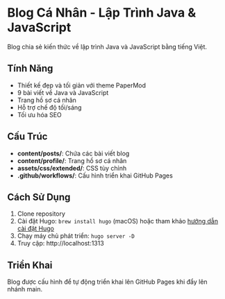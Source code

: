 # Blog Cá Nhân - Lập Trình Java & JavaScript

Blog chia sẻ kiến thức về lập trình Java và JavaScript bằng tiếng Việt.

## Tính Năng

- Thiết kế đẹp và tối giản với theme PaperMod
- 9 bài viết về Java và JavaScript
- Trang hồ sơ cá nhân
- Hỗ trợ chế độ tối/sáng
- Tối ưu hóa SEO

## Cấu Trúc

- **content/posts/**: Chứa các bài viết blog
- **content/profile/**: Trang hồ sơ cá nhân
- **assets/css/extended/**: CSS tùy chỉnh
- **.github/workflows/**: Cấu hình triển khai GitHub Pages

## Cách Sử Dụng

1. Clone repository
2. Cài đặt Hugo: `brew install hugo` (macOS) hoặc tham khảo [hướng dẫn cài đặt Hugo](https://gohugo.io/installation/)
3. Chạy máy chủ phát triển: `hugo server -D`
4. Truy cập: http://localhost:1313

## Triển Khai

Blog được cấu hình để tự động triển khai lên GitHub Pages khi đẩy lên nhánh main.